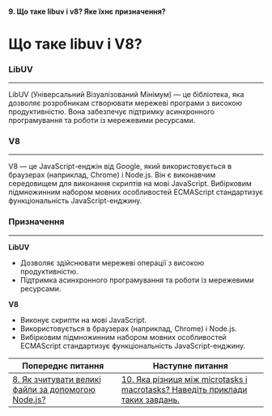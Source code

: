 #### 9. Що таке libuv i v8? Яке їхнє призначення?

**Що таке libuv і V8?**
====================================

### LibUV
------------

LibUV (Універсальний Візуалізований Мінімум) — це бібліотека, яка дозволяє розробникам створювати мережеві програми з високою продуктивністю. Вона забезпечує підтримку асинхронного програмування та роботи із мережевими ресурсами.

### V8
------------

V8 — це JavaScript-енджін від Google, який використовується в браузерах (наприклад, Chrome) і Node.js. Він є виконавчим середовищем для виконання скриптів на мові JavaScript. Вибірковим підмножинним набором мовних особливостей ECMAScript стандартизує функціональність JavaScript-енджину.

### Призначення
--------------

**LibUV**
* Дозволяє здійснювати мережеві операції з високою продуктивністю.
* Підтримка асинхронного програмування та роботи із мережевими ресурсами.

**V8**
* Виконує скрипти на мові JavaScript.
* Використовується в браузерах (наприклад, Chrome) і Node.js.
* Вибірковим підмножинним набором мовних особливостей ECMAScript стандартизує функціональність JavaScript-енджину.

| Попереднє питання | Наступне питання |
|---|---|
| [8. Як зчитувати великі файли за допомогою Node.js?](./junior/nodejs/how-to-read-large-files-with-nodejs.md)  | [10. Яка різниця між microtasks і macrotasks? Наведіть приклади таких завдань.](./junior/nodejs/microtask-2-macrotask.md) |